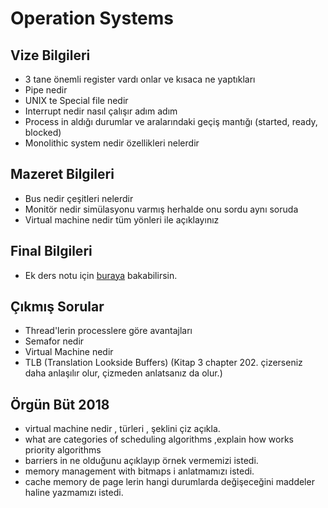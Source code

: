 # Operation Systems 

## Vize Bilgileri

- 3 tane önemli register vardı onlar ve kısaca ne yaptıkları
- Pipe nedir
- UNIX te Special file nedir
- Interrupt nedir nasıl çalışır adım adım
- Process in aldığı durumlar ve aralarındaki geçiş mantığı (started, ready, blocked)
- Monolithic system nedir özellikleri nelerdir

## Mazeret Bilgileri

- Bus nedir çeşitleri nelerdir
- Monitör nedir simülasyonu varmış herhalde onu sordu aynı soruda
- Virtual machine nedir tüm yönleri ile açıklayınız

## Final Bilgileri

- Ek ders notu için [buraya](http://web.karabuk.edu.tr/yasinortakci/dersnotlari.html) bakabilirsin.

## Çıkmış Sorular

- Thread'lerin processlere göre avantajları
- Semafor nedir
- Virtual Machine nedir
- TLB (Translation Lookside Buffers) (Kitap 3 chapter 202. çizerseniz daha anlaşılır olur, çizmeden anlatsanız da olur.)

## Örgün Büt 2018

- virtual machine nedir , türleri , şeklini çiz açıkla.
- what are categories of scheduling algorithms ,explain how works priority algorithms
- barriers in ne olduğunu açıklayıp örnek vermemizi istedi.
- memory management with bitmaps i anlatmamızı istedi.
- cache memory de page lerin hangi durumlarda değişeceğini maddeler haline yazmamızı istedi.
